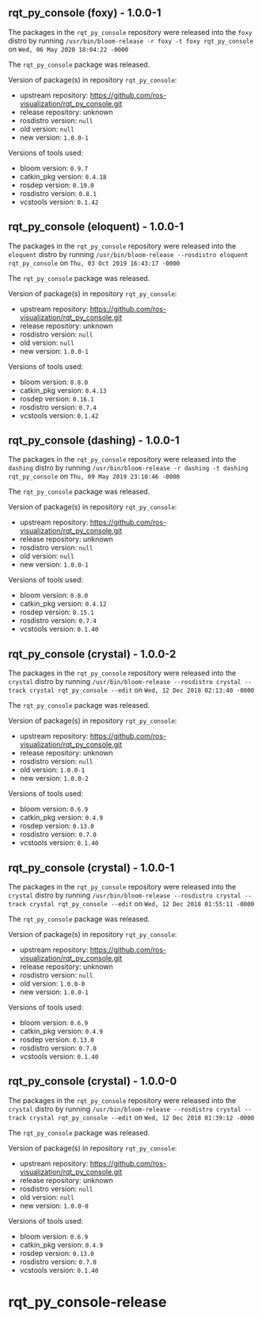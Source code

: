 ## rqt_py_console (foxy) - 1.0.0-1

The packages in the `rqt_py_console` repository were released into the `foxy` distro by running `/usr/bin/bloom-release -r foxy -t foxy rqt_py_console` on `Wed, 06 May 2020 18:04:22 -0000`

The `rqt_py_console` package was released.

Version of package(s) in repository `rqt_py_console`:

- upstream repository: https://github.com/ros-visualization/rqt_py_console.git
- release repository: unknown
- rosdistro version: `null`
- old version: `null`
- new version: `1.0.0-1`

Versions of tools used:

- bloom version: `0.9.7`
- catkin_pkg version: `0.4.18`
- rosdep version: `0.19.0`
- rosdistro version: `0.8.1`
- vcstools version: `0.1.42`


## rqt_py_console (eloquent) - 1.0.0-1

The packages in the `rqt_py_console` repository were released into the `eloquent` distro by running `/usr/bin/bloom-release --rosdistro eloquent rqt_py_console` on `Thu, 03 Oct 2019 16:43:17 -0000`

The `rqt_py_console` package was released.

Version of package(s) in repository `rqt_py_console`:

- upstream repository: https://github.com/ros-visualization/rqt_py_console.git
- release repository: unknown
- rosdistro version: `null`
- old version: `null`
- new version: `1.0.0-1`

Versions of tools used:

- bloom version: `0.8.0`
- catkin_pkg version: `0.4.13`
- rosdep version: `0.16.1`
- rosdistro version: `0.7.4`
- vcstools version: `0.1.42`


## rqt_py_console (dashing) - 1.0.0-1

The packages in the `rqt_py_console` repository were released into the `dashing` distro by running `/usr/bin/bloom-release -r dashing -t dashing rqt_py_console` on `Thu, 09 May 2019 23:10:46 -0000`

The `rqt_py_console` package was released.

Version of package(s) in repository `rqt_py_console`:

- upstream repository: https://github.com/ros-visualization/rqt_py_console.git
- release repository: unknown
- rosdistro version: `null`
- old version: `null`
- new version: `1.0.0-1`

Versions of tools used:

- bloom version: `0.8.0`
- catkin_pkg version: `0.4.12`
- rosdep version: `0.15.1`
- rosdistro version: `0.7.4`
- vcstools version: `0.1.40`


## rqt_py_console (crystal) - 1.0.0-2

The packages in the `rqt_py_console` repository were released into the `crystal` distro by running `/usr/bin/bloom-release --rosdistro crystal --track crystal rqt_py_console --edit` on `Wed, 12 Dec 2018 02:13:40 -0000`

The `rqt_py_console` package was released.

Version of package(s) in repository `rqt_py_console`:

- upstream repository: https://github.com/ros-visualization/rqt_py_console.git
- release repository: unknown
- rosdistro version: `null`
- old version: `1.0.0-1`
- new version: `1.0.0-2`

Versions of tools used:

- bloom version: `0.6.9`
- catkin_pkg version: `0.4.9`
- rosdep version: `0.13.0`
- rosdistro version: `0.7.0`
- vcstools version: `0.1.40`


## rqt_py_console (crystal) - 1.0.0-1

The packages in the `rqt_py_console` repository were released into the `crystal` distro by running `/usr/bin/bloom-release --rosdistro crystal --track crystal rqt_py_console --edit` on `Wed, 12 Dec 2018 01:55:11 -0000`

The `rqt_py_console` package was released.

Version of package(s) in repository `rqt_py_console`:

- upstream repository: https://github.com/ros-visualization/rqt_py_console.git
- release repository: unknown
- rosdistro version: `null`
- old version: `1.0.0-0`
- new version: `1.0.0-1`

Versions of tools used:

- bloom version: `0.6.9`
- catkin_pkg version: `0.4.9`
- rosdep version: `0.13.0`
- rosdistro version: `0.7.0`
- vcstools version: `0.1.40`


## rqt_py_console (crystal) - 1.0.0-0

The packages in the `rqt_py_console` repository were released into the `crystal` distro by running `/usr/bin/bloom-release --rosdistro crystal --track crystal rqt_py_console --edit` on `Wed, 12 Dec 2018 01:39:12 -0000`

The `rqt_py_console` package was released.

Version of package(s) in repository `rqt_py_console`:

- upstream repository: https://github.com/ros-visualization/rqt_py_console.git
- release repository: unknown
- rosdistro version: `null`
- old version: `null`
- new version: `1.0.0-0`

Versions of tools used:

- bloom version: `0.6.9`
- catkin_pkg version: `0.4.9`
- rosdep version: `0.13.0`
- rosdistro version: `0.7.0`
- vcstools version: `0.1.40`


# rqt_py_console-release